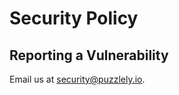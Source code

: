 # Security Policy

## Reporting a Vulnerability

Email us at [security@puzzlely.io](mailto:security@puzzlely.io).
